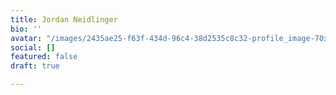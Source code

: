 ```yaml
---
title: Jordan Neidlinger
bio: ''
avatar: "/images/2435ae25-f63f-434d-96c4-38d2535c8c32-profile_image-70x70.png"
social: []
featured: false
draft: true

---
```


